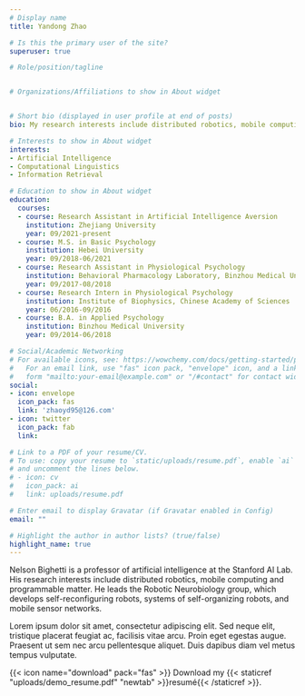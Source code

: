 ```yaml
---
# Display name
title: Yandong Zhao

# Is this the primary user of the site?
superuser: true

# Role/position/tagline


# Organizations/Affiliations to show in About widget


# Short bio (displayed in user profile at end of posts)
bio: My research interests include distributed robotics, mobile computing and programmable matter.

# Interests to show in About widget
interests:
- Artificial Intelligence
- Computational Linguistics
- Information Retrieval

# Education to show in About widget
education:
  courses:
  - course: Research Assistant in Artificial Intelligence Aversion
    institution: Zhejiang University
    year: 09/2021-present
  - course: M.S. in Basic Psychology
    institution: Hebei University
    year: 09/2018-06/2021
  - course: Research Assistant in Physiological Psychology
    institution: Behavioral Pharmacology Laboratory, Binzhou Medical University
    year: 09/2017-08/2018
  - course: Research Intern in Physiological Psychology
    institution: Institute of Biophysics, Chinese Academy of Sciences
    year: 06/2016-09/2016  
  - course: B.A. in Applied Psychology
    institution: Binzhou Medical University
    year: 09/2014-06/2018

# Social/Academic Networking
# For available icons, see: https://wowchemy.com/docs/getting-started/page-builder/#icons
#   For an email link, use "fas" icon pack, "envelope" icon, and a link in the
#   form "mailto:your-email@example.com" or "/#contact" for contact widget.
social:
- icon: envelope
  icon_pack: fas
  link: 'zhaoyd95@126.com'
- icon: twitter
  icon_pack: fab
  link: 

# Link to a PDF of your resume/CV.
# To use: copy your resume to `static/uploads/resume.pdf`, enable `ai` icons in `params.toml`, 
# and uncomment the lines below.
# - icon: cv
#   icon_pack: ai
#   link: uploads/resume.pdf

# Enter email to display Gravatar (if Gravatar enabled in Config)
email: ""

# Highlight the author in author lists? (true/false)
highlight_name: true
---
```


Nelson Bighetti is a professor of artificial intelligence at the Stanford AI Lab. His research interests include distributed robotics, mobile computing and programmable matter. He leads the Robotic Neurobiology group, which develops self-reconfiguring robots, systems of self-organizing robots, and mobile sensor networks.

Lorem ipsum dolor sit amet, consectetur adipiscing elit. Sed neque elit, tristique placerat feugiat ac, facilisis vitae arcu. Proin eget egestas augue. Praesent ut sem nec arcu pellentesque aliquet. Duis dapibus diam vel metus tempus vulputate.

{{< icon name="download" pack="fas" >}} Download my {{< staticref "uploads/demo_resume.pdf" "newtab" >}}resumé{{< /staticref >}}.
